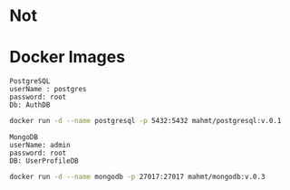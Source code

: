 # Not

# Docker Images

    PostgreSQL
    userName : postgres
    password: root
    Db: AuthDB
```bash
docker run -d --name postgresql -p 5432:5432 mahmt/postgresql:v.0.1
```

    MongoDB
    userName: admin
    password: root
    DB: UserProfileDB
```bash
docker run -d --name mongodb -p 27017:27017 mahmt/mongodb:v.0.3
```